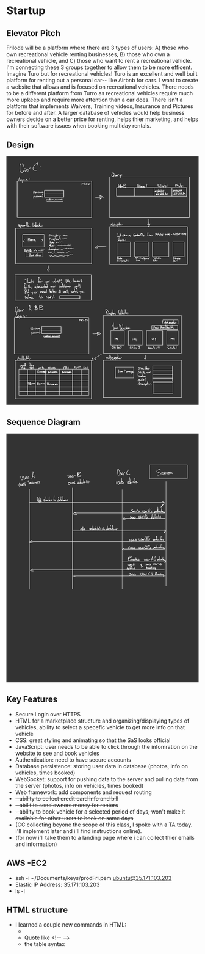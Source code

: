 # Startup
## Elevator Pitch
Frilode will be a platform where there are 3 types of users: A) those who own recreational vehicle renting businesses, B) those who own a recreational vehicle, and C) those who want to rent a recreational vehicle. I'm connecting these 3 groups together to allow them to be more efficent. Imagine Turo but for recreational vehicles! Turo is an excellent and well built platform for renting out a personal car-- like Airbnb for cars. I want to create a website that allows and is focused on recreational vehicles. There needs to be a different platform from Turro as recreational vehicles require much more upkeep and require more attention than a car does. There isn't a platform that implements Waivers, Training videos, Insurance and Pictures for before and after. A larger database of vehicles would help business owners decide on a better price for renting, helps thier marketing, and helps with their software issues when booking multiday rentals.

## Design
![Design of Startup](sketches/Design-1.jpg)
## Sequence Diagram
![Sequence Diagram](sketches/sequenceDiagram-1.jpg)

## Key Features
- Secure Login over HTTPS
- HTML for a marketplace structure and organizing/displaying types of vehicles, ability to select a specefic vehicle to get more info on that vehicle
- CSS: great styling and animating so that the SaS looks official
- JavaScript: user needs to be able to click through the infomration on the website to see and book vehicles
- Authentication: need to have secure accounts
- Database persistence: storing user data in database (photos, info on vehicles, times booked)
- WebSocket: support for pushing data to the server and pulling data from the server (photos, info on vehicles, times booked)
- Web framework: add components and request routing
- ~~- ability to collect credit card info and bill~~
- ~~- abilit to send owners money for renters~~
- ~~- ability to book vehicle for a selected period of days, won't make it available for other users to book on same days~~
- (CC collecting beyone the scope of this class, I spoke with a TA today. I'll implement later and i'll find instructions online).
- (for now i'll take them to a landing page where i can collect thier emails and information)

<!-- Questions: 
security?
how to automate a new page so it's not hard coded? 
Is there a better liscence i can use? one that won't allow anyone to copy and profit off my code? -->

## AWS -EC2
- ssh -i ~/Documents/keys/prodFri.pem ubuntu@35.171.103.203
- Elastic IP Address: 35.171.103.203
- ls -l

## HTML structure
- I learned a couple new commands in HTML:
    - <img src="" alt = "" width="">
    - Quote like \<!-- -->
    - the table syntax
 
